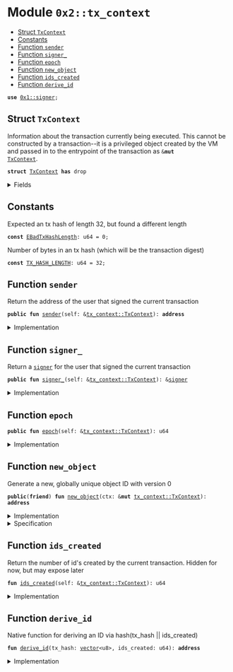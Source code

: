 
<a name="0x2_tx_context"></a>

# Module `0x2::tx_context`



-  [Struct `TxContext`](#0x2_tx_context_TxContext)
-  [Constants](#@Constants_0)
-  [Function `sender`](#0x2_tx_context_sender)
-  [Function `signer_`](#0x2_tx_context_signer_)
-  [Function `epoch`](#0x2_tx_context_epoch)
-  [Function `new_object`](#0x2_tx_context_new_object)
-  [Function `ids_created`](#0x2_tx_context_ids_created)
-  [Function `derive_id`](#0x2_tx_context_derive_id)


<pre><code><b>use</b> <a href="">0x1::signer</a>;
</code></pre>



<a name="0x2_tx_context_TxContext"></a>

## Struct `TxContext`

Information about the transaction currently being executed.
This cannot be constructed by a transaction--it is a privileged object created by
the VM and passed in to the entrypoint of the transaction as <code>&<b>mut</b> <a href="tx_context.md#0x2_tx_context_TxContext">TxContext</a></code>.


<pre><code><b>struct</b> <a href="tx_context.md#0x2_tx_context_TxContext">TxContext</a> <b>has</b> drop
</code></pre>



<details>
<summary>Fields</summary>


<dl>
<dt>
<code><a href="">signer</a>: <a href="">signer</a></code>
</dt>
<dd>
 A <code><a href="">signer</a></code> wrapping the address of the user that signed the current transaction
</dd>
<dt>
<code>tx_hash: <a href="">vector</a>&lt;u8&gt;</code>
</dt>
<dd>
 Hash of the current transaction
</dd>
<dt>
<code>epoch: u64</code>
</dt>
<dd>
 The current epoch number.
</dd>
<dt>
<code>ids_created: u64</code>
</dt>
<dd>
 Counter recording the number of fresh id's created while executing
 this transaction. Always 0 at the start of a transaction
</dd>
</dl>


</details>

<a name="@Constants_0"></a>

## Constants


<a name="0x2_tx_context_EBadTxHashLength"></a>

Expected an tx hash of length 32, but found a different length


<pre><code><b>const</b> <a href="tx_context.md#0x2_tx_context_EBadTxHashLength">EBadTxHashLength</a>: u64 = 0;
</code></pre>



<a name="0x2_tx_context_TX_HASH_LENGTH"></a>

Number of bytes in an tx hash (which will be the transaction digest)


<pre><code><b>const</b> <a href="tx_context.md#0x2_tx_context_TX_HASH_LENGTH">TX_HASH_LENGTH</a>: u64 = 32;
</code></pre>



<a name="0x2_tx_context_sender"></a>

## Function `sender`

Return the address of the user that signed the current
transaction


<pre><code><b>public</b> <b>fun</b> <a href="tx_context.md#0x2_tx_context_sender">sender</a>(self: &<a href="tx_context.md#0x2_tx_context_TxContext">tx_context::TxContext</a>): <b>address</b>
</code></pre>



<details>
<summary>Implementation</summary>


<pre><code><b>public</b> <b>fun</b> <a href="tx_context.md#0x2_tx_context_sender">sender</a>(self: &<a href="tx_context.md#0x2_tx_context_TxContext">TxContext</a>): <b>address</b> {
    <a href="_address_of">signer::address_of</a>(&self.<a href="">signer</a>)
}
</code></pre>



</details>

<a name="0x2_tx_context_signer_"></a>

## Function `signer_`

Return a <code><a href="">signer</a></code> for the user that signed the current transaction


<pre><code><b>public</b> <b>fun</b> <a href="tx_context.md#0x2_tx_context_signer_">signer_</a>(self: &<a href="tx_context.md#0x2_tx_context_TxContext">tx_context::TxContext</a>): &<a href="">signer</a>
</code></pre>



<details>
<summary>Implementation</summary>


<pre><code><b>public</b> <b>fun</b> <a href="tx_context.md#0x2_tx_context_signer_">signer_</a>(self: &<a href="tx_context.md#0x2_tx_context_TxContext">TxContext</a>): &<a href="">signer</a> {
    &self.<a href="">signer</a>
}
</code></pre>



</details>

<a name="0x2_tx_context_epoch"></a>

## Function `epoch`



<pre><code><b>public</b> <b>fun</b> <a href="tx_context.md#0x2_tx_context_epoch">epoch</a>(self: &<a href="tx_context.md#0x2_tx_context_TxContext">tx_context::TxContext</a>): u64
</code></pre>



<details>
<summary>Implementation</summary>


<pre><code><b>public</b> <b>fun</b> <a href="tx_context.md#0x2_tx_context_epoch">epoch</a>(self: &<a href="tx_context.md#0x2_tx_context_TxContext">TxContext</a>): u64 {
    self.epoch
}
</code></pre>



</details>

<a name="0x2_tx_context_new_object"></a>

## Function `new_object`

Generate a new, globally unique object ID with version 0


<pre><code><b>public</b>(<b>friend</b>) <b>fun</b> <a href="tx_context.md#0x2_tx_context_new_object">new_object</a>(ctx: &<b>mut</b> <a href="tx_context.md#0x2_tx_context_TxContext">tx_context::TxContext</a>): <b>address</b>
</code></pre>



<details>
<summary>Implementation</summary>


<pre><code><b>public</b>(<b>friend</b>) <b>fun</b> <a href="tx_context.md#0x2_tx_context_new_object">new_object</a>(ctx: &<b>mut</b> <a href="tx_context.md#0x2_tx_context_TxContext">TxContext</a>): <b>address</b> {
    <b>let</b> ids_created = ctx.ids_created;
    <b>let</b> id = <a href="tx_context.md#0x2_tx_context_derive_id">derive_id</a>(*&ctx.tx_hash, ids_created);
    ctx.ids_created = ids_created + 1;
    id
}
</code></pre>



</details>

<details>
<summary>Specification</summary>



<pre><code><b>aborts_if</b> ctx.ids_created + 1 &gt; MAX_U64;
</code></pre>



</details>

<a name="0x2_tx_context_ids_created"></a>

## Function `ids_created`

Return the number of id's created by the current transaction.
Hidden for now, but may expose later


<pre><code><b>fun</b> <a href="tx_context.md#0x2_tx_context_ids_created">ids_created</a>(self: &<a href="tx_context.md#0x2_tx_context_TxContext">tx_context::TxContext</a>): u64
</code></pre>



<details>
<summary>Implementation</summary>


<pre><code><b>fun</b> <a href="tx_context.md#0x2_tx_context_ids_created">ids_created</a>(self: &<a href="tx_context.md#0x2_tx_context_TxContext">TxContext</a>): u64 {
    self.ids_created
}
</code></pre>



</details>

<a name="0x2_tx_context_derive_id"></a>

## Function `derive_id`

Native function for deriving an ID via hash(tx_hash || ids_created)


<pre><code><b>fun</b> <a href="tx_context.md#0x2_tx_context_derive_id">derive_id</a>(tx_hash: <a href="">vector</a>&lt;u8&gt;, ids_created: u64): <b>address</b>
</code></pre>



<details>
<summary>Implementation</summary>


<pre><code><b>native</b> <b>fun</b> <a href="tx_context.md#0x2_tx_context_derive_id">derive_id</a>(tx_hash: <a href="">vector</a>&lt;u8&gt;, ids_created: u64): <b>address</b>;
</code></pre>



</details>

